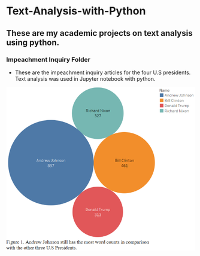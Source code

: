 # Text-Analysis-with-Python

## These are my academic projects on text analysis using python.

### Impeachment Inquiry Folder
  - These are the impeachment inquiry articles for the four U.S presidents. Text analysis was used in Jupyter notebook with python.
  
![](/Figures/Figure%201.png)
